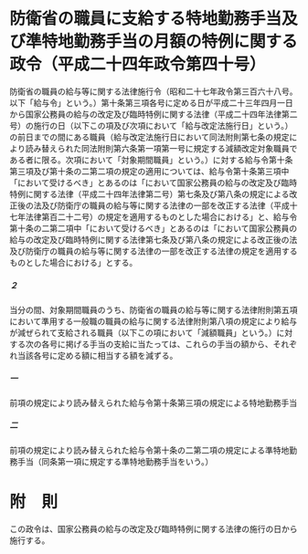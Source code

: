 # 防衛省の職員に支給する特地勤務手当及び準特地勤務手当の月額の特例に関する政令（平成二十四年政令第四十号）
防衛省の職員の給与等に関する法律施行令（昭和二十七年政令第三百六十八号。以下「給与令」という。）第十条第三項各号に定める日が平成二十三年四月一日から国家公務員の給与の改定及び臨時特例に関する法律（平成二十四年法律第二号）の施行の日（以下この項及び次項において「給与改定法施行日」という。）の前日までの間にある職員（給与改定法施行日において同法附則第七条の規定により読み替えられた同法附則第六条第一項第一号に規定する減額改定対象職員である者に限る。次項において「対象期間職員」という。）に対する給与令第十条第三項及び第十条の二第二項の規定の適用については、給与令第十条第三項中「において受けるべき」とあるのは「において国家公務員の給与の改定及び臨時特例に関する法律（平成二十四年法律第二号）第七条及び第八条の規定による改正後の法及び防衛庁の職員の給与等に関する法律の一部を改正する法律（平成十七年法律第百二十二号）の規定を適用するものとした場合における」と、給与令第十条の二第二項中「において受けるべき」とあるのは「において国家公務員の給与の改定及び臨時特例に関する法律第七条及び第八条の規定による改正後の法及び防衛庁の職員の給与等に関する法律の一部を改正する法律の規定を適用するものとした場合における」とする。
##### ２
当分の間、対象期間職員のうち、防衛省の職員の給与等に関する法律附則第五項において準用する一般職の職員の給与に関する法律附則第八項の規定により給与が減ぜられて支給される職員（以下この項において「減額職員」という。）に対する次の各号に掲げる手当の支給に当たっては、これらの手当の額から、それぞれ当該各号に定める額に相当する額を減ずる。
##### 一
前項の規定により読み替えられた給与令第十条第三項の規定による特地勤務手当
##### 二
前項の規定により読み替えられた給与令第十条の二第二項の規定による準特地勤務手当（同条第一項に規定する準特地勤務手当をいう。）
# 附　則
この政令は、国家公務員の給与の改定及び臨時特例に関する法律の施行の日から施行する。
